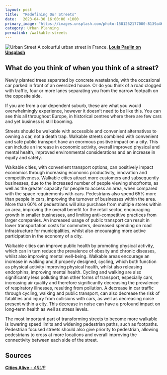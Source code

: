 ```yaml
---
layout: post
title:  "Redefining Our Streets"
date:   2023-04-30 16:00:00 +1000
primary_image: "https://images.unsplash.com/photo-1581262177000-8139a463e531?ixlib=rb-4.0.3&ixid=MnwxMjA3fDB8MHxwaG90by1wYWdlfHx8fGVufDB8fHx8&auto=format&fit=crop&w=1615&q=80"
category: Urban Planning
permalink: /walkable-streets
---
```


![Urban Street](https://images.unsplash.com/photo-1581262177000-8139a463e531?ixlib=rb-4.0.3&ixid=MnwxMjA3fDB8MHxwaG90by1wYWdlfHx8fGVufDB8fHx8&auto=format&fit=crop&w=1615&q=80)
<span data-nosnippet class="caption">A colourful urban street in France. [**Louis Paulin on Unsplash**][unsplash]</span>

## What do you think of when you think of a street? 

Newly planted trees separated by concrete wastelands, with the occasional car parked in front of an oversized house. Or do you think of a road clogged with traffic, four or more lanes separating you from the narrow footpath on the opposite side. 

If you are from a car dependent suburb, these are what you would overwhelmingly experience, however it doesn’t need to be like this. You can see this all throughout Europe, in historical centres where there are few cars and yet business is still booming.

Streets should be walkable with accessible and convenient alternatives to owning a car, not a death trap. Walkable streets combined with convenient and safe public transport have an enormous positive impact on a city. This can include an increase in economic activity, overall improved physical and mental health, improved environmental considerations and an increase in equity and safety. 

Walkable cities, with convenient transport options, can positively impact economics through increasing economic productivity, innovation and competitiveness. Walkable cities attract more customers and subsequently businesses, due to the increased number of people viewing shopfronts, as well as the greater capacity for people to access an area, when compared with the space requirements with cars. Pedestrians also spend 65% more than people in cars, improving the turnover of businesses within the area. More than 60% of pedestrians will also purchase from multiple stores within an area, improving the overall benefit for the retail sector, encouraging growth in smaller businesses, and limiting anti-competitive practices from larger companies. An increased usage of public transport can result in lower transportation costs for commuters, decreased spending on road infrastructure for municipalities, whilst also encouraging more active participation in the economy of a city. 

Walkable cities can improve public health by promoting physical activity, which can in turn reduce the prevalence of obesity and chronic diseases, whilst also improving mental well-being. Walkable areas encourage an increase in walking and,if properly designed, cycling, which both function as physical activity improving physical health, whilst also releasing endorphins, improving mental health. Cycling and walking are also significantly less polluting than other forms of transport, especially cars, increasing air quality and therefore significantly decreasing the prevalence of respiratory illnesses, resulting from pollution. A decrease in car traffic through cycling, walking and public transport, can also decrease the risk of fatalities and injury from collisions with cars, as well as decreasing noise present within a city. This decrease in noise can have a profound impact on long-term health as well as stress levels. 

The most important part of transforming streets to become more walkable is lowering speed limits and widening pedestrian paths, such as footpaths. Pedestrian focused streets should also give priority to pedestrian, allowing pedestrians to cross at more locations and overall improving the connectivity between each side of the street.

## Sources

[<b>Cities Alive</b> - *ARUP*][arup]

[unsplash]: https://unsplash.com/@louispaulin
[arup]: https://www.arup.com/-/media/arup/files/publications/c/cities-alive_towards-a-walking-world_lowres.pdf

